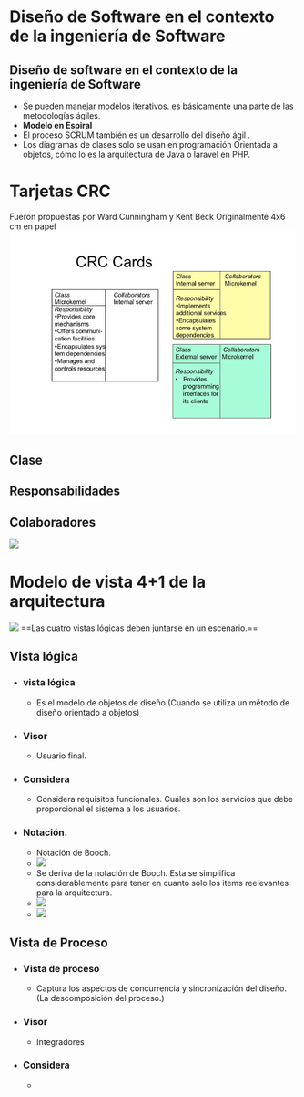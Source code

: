 # Diseño de Software en el contexto de la ingeniería de Software
## Diseño de software en el contexto de la ingeniería de Software

- Se pueden manejar modelos iterativos. es básicamente una parte de las metodologías ágiles.
- **Modelo en Espiral**
- El proceso SCRUM también es un desarrollo del diseño ágil .
- Los diagramas de clases solo se usan en programación Orientada a objetos, cómo lo es la arquitectura de Java o laravel en PHP.
# Tarjetas CRC
Fueron propuestas por Ward Cunningham y Kent Beck
	Originalmente 4x6 cm en papel
![Image](./Images/Pasted%20image%2020230522165608.png)
## Clase

## Responsabilidades

## Colaboradores
![](Pasted%20image%2020230522171806.png)

# Modelo de vista 4+1 de la arquitectura
![](Pasted%20image%2020230529163129.png)
==Las cuatro vistas lógicas deben juntarse en un escenario.==
## Vista lógica
- ### vista lógica
	- Es el modelo de objetos de diseño (Cuando se utiliza un método de diseño orientado a objetos)
- ### Visor
	- Usuario final.
- ### Considera
	- Considera requisitos funcionales. Cuáles son los servicios que debe proporcional el sistema a los usuarios.
- ### Notación.
	- Notación de Booch.
	- ![](Pasted%20image%2020230529163432.png)
	- Se deriva de la notación de Booch. Esta se simplifica considerablemente para tener en cuanto solo los items reelevantes para la arquitectura.
	- ![](Pasted%20image%2020230529163908.png)
	- ![](Pasted%20image%2020230529163946.png)
## Vista de Proceso
- ### Vista de proceso
	- Captura los aspectos de concurrencia y sincronización del diseño. (La descomposición del proceso.)
- ### Visor
	- Integradores
- ### Considera
	- 